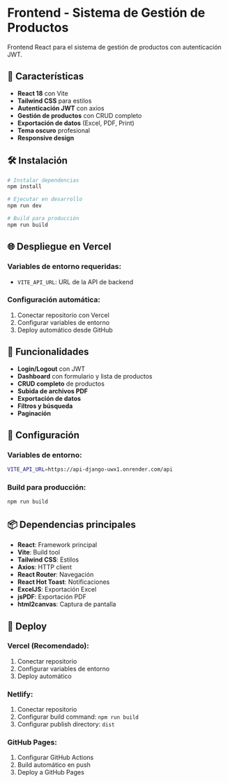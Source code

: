 # Frontend - Sistema de Gestión de Productos

Frontend React para el sistema de gestión de productos con autenticación JWT.

## 🚀 Características

- **React 18** con Vite
- **Tailwind CSS** para estilos
- **Autenticación JWT** con axios
- **Gestión de productos** con CRUD completo
- **Exportación de datos** (Excel, PDF, Print)
- **Tema oscuro** profesional
- **Responsive design**

## 🛠️ Instalación

```bash
# Instalar dependencias
npm install

# Ejecutar en desarrollo
npm run dev

# Build para producción
npm run build
```

## 🌐 Despliegue en Vercel

### Variables de entorno requeridas:
- `VITE_API_URL`: URL de la API de backend

### Configuración automática:
1. Conectar repositorio con Vercel
2. Configurar variables de entorno
3. Deploy automático desde GitHub

## 📱 Funcionalidades

- **Login/Logout** con JWT
- **Dashboard** con formulario y lista de productos
- **CRUD completo** de productos
- **Subida de archivos PDF**
- **Exportación de datos**
- **Filtros y búsqueda**
- **Paginación**

## 🔧 Configuración

### Variables de entorno:
```bash
VITE_API_URL=https://api-django-uwx1.onrender.com/api
```

### Build para producción:
```bash
npm run build
```

## 📦 Dependencias principales

- **React**: Framework principal
- **Vite**: Build tool
- **Tailwind CSS**: Estilos
- **Axios**: HTTP client
- **React Router**: Navegación
- **React Hot Toast**: Notificaciones
- **ExcelJS**: Exportación Excel
- **jsPDF**: Exportación PDF
- **html2canvas**: Captura de pantalla

## 🚀 Deploy

### Vercel (Recomendado):
1. Conectar repositorio
2. Configurar variables de entorno
3. Deploy automático

### Netlify:
1. Conectar repositorio
2. Configurar build command: `npm run build`
3. Configurar publish directory: `dist`

### GitHub Pages:
1. Configurar GitHub Actions
2. Build automático en push
3. Deploy a GitHub Pages
